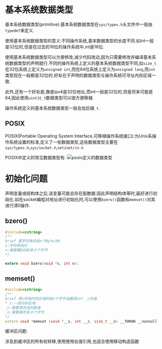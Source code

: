 # 基本系统数据类型
基本系统数据类型(primitive):基本系统数据类型在`sys/types.h`头文件中一般由`typedef`来定义.

使用基本系统数据类型的意义:不同操作系统,基本数据类型的长度不同.如int一般是32位的,但是在过去的16位的操作系统中,int是16位.

使用基本系统数据类型可以方便修改,减少代码改动,因为只需要修改并编译基本系统数据类型的声明就行.不同的操作系统上定义的基本系统数据类型不同,如`size_t`在32位系统上定义为`unsigned int`,而在64位系统上定义为`unsigned long`,而`int`类型现在一般都是32位的.好处在于声明的数据类型与操作系统可寻址内存区域一致.

此外,还有一个好处是,像是ipv4是32位地址,而int一般是32位的,但是将来可能是64,因此使用`uint32_t`数据类型可以很方便移植.

操作系统定义的基本系统数据类型一般会加后缀`_t`.

## POSIX
POSIX(Portable Operating System Interface,可移植操作系统接口):为Unix系操作系统设置的标准,定义了一些数据类型,这些数据类型主要在`sys/types.h`,`sys/socket.h`,`netinet/in.h`

POSIX中定义的常见数据类型有:
![posix定义的数据类型](https://qingbin.oss-cn-chengdu.aliyuncs.com/img/2022/20221018160026.png)

# 初始化问题
声明变量或结构体之后,该变量可能会存在脏数据.因此声明结构体等时,最好进行初始化.如在socket编程对地址进行初始化时,可以使用`bzero()`函数和`memset()`对其进行清0操作.

## bzero()
``` c
#include<cstring>
/**
brief 置字符串的前n个Byte为0
s:字符串指针
n:需要置0的前多少个字节
*/

extern void bzero(void *s, int n);
```

## memset()
``` c++
#include<cstring>
/**
brief 把s所指内存区域的前n个字节设置成int _c的值
*_s:一段内存区域
_c:需要填充成的数值
_n:需要填充多少个字节
*/
extern void *memset (void *__s, int __c, size_t __n) __THROW __nonnull ((1));
```

缓冲区问题:

涉及到缓冲区的所有权转移,使用使用右值引用,也适合使用移动构造函数
